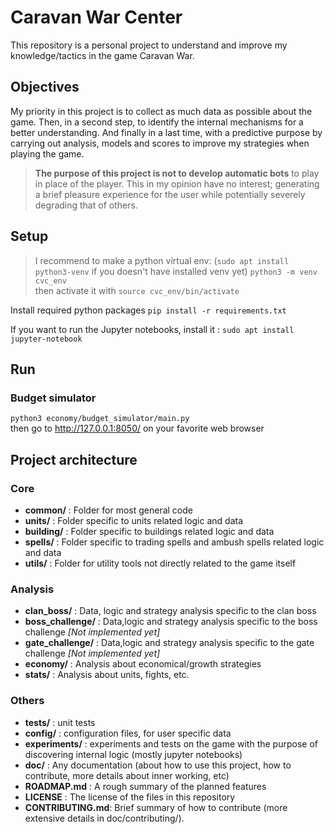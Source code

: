 # Caravan War Center

This repository is a personal project to understand and improve my knowledge/tactics in the game Caravan War.

## Objectives 

My priority in this project is to collect as much data as possible about the game. Then, in a second step, to identify the internal mechanisms for a better understanding. And finally in a last time, with a predictive purpose by carrying out analysis, models and scores to improve my strategies when playing the game.

> **The purpose of this project is not to develop automatic bots** to play in place of the player. This in my opinion have no interest; generating a brief pleasure experience for the user while potentially severely degrading that of others.

## Setup

> I recommend to make a python virtual env: (`sudo apt install python3-venv` if you doesn't have installed venv yet) `python3 -m venv cvc_env` <br>
> then activate it with `source cvc_env/bin/activate`

Install required python packages `pip install -r requirements.txt` 

If you want to run the Jupyter notebooks, install it : `sudo apt install jupyter-notebook`

## Run

### Budget simulator
`python3 economy/budget_simulator/main.py`  
then go to http://127.0.0.1:8050/ on your favorite web browser 

## Project architecture

### Core 
- **common/** : Folder for most general code
- **units/** : Folder specific to units related logic and data
- **building/** : Folder specific to buildings related logic and data
- **spells/** : Folder specific to trading spells and ambush spells related logic and data
- **utils/** : Folder for utility tools not directly related to the game itself

### Analysis
- **clan_boss/** : Data, logic and strategy analysis specific to the clan boss 
- **boss_challenge/** : Data,logic and strategy analysis specific to the boss challenge *[Not implemented yet]*
- **gate_challenge/** : Data,logic and strategy analysis specific to the gate challenge *[Not implemented yet]*
- **economy/** : Analysis about economical/growth strategies
- **stats/** : Analysis about units, fights, etc.

### Others
- **tests/** : unit tests
- **config/** : configuration files, for user specific data
- **experiments/** : experiments and tests on the game with the purpose of discovering internal logic (mostly jupyter notebooks)
- **doc/** : Any documentation (about how to use this project, how to contribute, more details about inner working, etc) 
- **ROADMAP.md** : A rough summary of the planned features
- **LICENSE** : The license of the files in this repository
- **CONTRIBUTING.md**: Brief summary of how to contribute (more extensive details in doc/contributing/).
